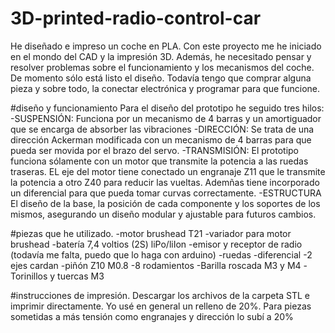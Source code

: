 # 3D-printed-radio-control-car

He diseñado e impreso un coche en PLA. Con este proyecto me he iniciado en el mondo del CAD y la impresión 3D. Además, he necesitado pensar y resolver problemas sobre el funcionamiento y los mecanismos del coche. 
De momento sólo está listo el diseño. Todavía tengo que comprar alguna pieza y sobre todo, la  conectar electrónica y programar para que funcione.

#diseño y funcionamiento
Para el diseño del prototipo he seguido tres hilos:
-SUSPENSIÓN: 
Funciona por un mecanismo de 4 barras y un amortiguador que se encarga de absorber las vibraciones
-DIRECCIÓN: 
Se trata de una dirección Ackerman modificada con un mecanismo de 4 barras para que pueda ser movida por el brazo del servo.
-TRANSMISIÓN: 
El prototipo funciona sólamente con un motor que transmite la potencia a las ruedas traseras. EL eje del motor tiene conectado un engranaje Z11 que le transmite la potencia a otro Z40 para reducir las vueltas. Ademñas tiene incorporado un diferencial para que pueda tomar curvas correctamente.
-ESTRUCTURA
El diseño de la base, la posición de cada componente y los soportes de los mismos, asegurando un diseño modular y ajustable para futuros cambios.

#piezas que he utilizado.
-motor brushead T21
-variador para motor brushead
-batería 7,4 voltios (2S) liPo/liIon
-emisor y receptor de radio (todavía me falta, puedo que lo haga con arduino)
-ruedas
-diferencial
-2 ejes cardan
-piñón Z10 M0.8
-8 rodamientos
-Barilla roscada M3 y M4
-Torinillos y tuercas M3

#instrucciones de impresión.
Descargar los archivos de la carpeta STL e imprimir directamente. Yo usé en general un relleno de 20%. Para piezas sometidas a más tensión como engranajes y dirección lo subí a 20%

